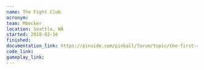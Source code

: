 ```yaml
---
name: The Fight Club
acronym:
team: Mbecker
location: Seattle, WA
started: 2018-02-16
finished:
documentation_link: https://pinside.com/pinball/forum/topic/the-first-rule-is-fight-club-homebrew-build
code_link:
gameplay_link:
---
```

